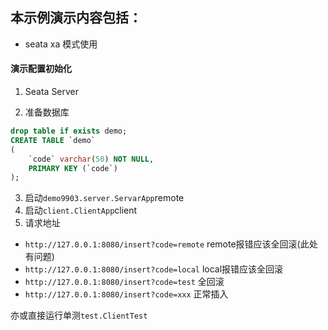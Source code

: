 ## 本示例演示内容包括：

* seata xa 模式使用

#### 演示配置初始化

1. Seata Server

2. 准备数据库

```sql
drop table if exists demo;
CREATE TABLE `demo`
(
    `code` varchar(50) NOT NULL,
    PRIMARY KEY (`code`)
);
```

3. 启动`demo9903.server.ServarApp`remote
4. 启动`client.ClientApp`client
5. 请求地址

- `http://127.0.0.1:8080/insert?code=remote` remote报错应该全回滚(此处有问题)
- `http://127.0.0.1:8080/insert?code=local` local报错应该全回滚
- `http://127.0.0.1:8080/insert?code=test` 全回滚
- `http://127.0.0.1:8080/insert?code=xxx` 正常插入

亦或直接运行单测`test.ClientTest`
